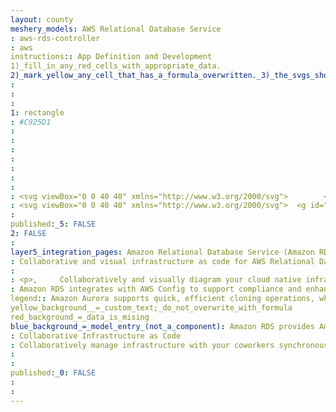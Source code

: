 ```yaml
---
layout: county 
meshery_models: AWS Relational Database Service
: aws-rds-controller
: aws
instructions:: App Definition and Development
1)_fill_in_any_red_cells_with_appropriate_data.
2)_mark_yellow_any_cell_that_has_a_formula_overwritten._3)_the_svgs_shouldn't_have_xml_header_they_are_added_programmatically_through_workflows: Database
: 
: 
: 
1: rectangle
: #C925D1
: 
: 
: 
: 
: 
: 
: 
: <svg viewBox="0 0 40 40" xmlns="http://www.w3.org/2000/svg">        <g id="Icon-Architecture/32/Arch_Amazon-RDS_32" stroke="none" stroke-width="1" fill="none" fill-rule="evenodd">        <g id="Icon-Architecture-BG/32/Database" fill="#C925D1">            <rect id="Rectangle" x="0" y="0" width="40" height="40"></rect>        </g>        <path d="M11.854,28.854 L7.708,33 L10.5,33 L10.5,34 L6.5,34 C6.224,34 6,33.777 6,33.5 L6,29.5 L7,29.5 L7,32.293 L11.147,28.147 L11.854,28.854 Z M33,29.5 L34,29.5 L34,33.5 C34,33.777 33.777,34 33.5,34 L29.5,34 L29.5,33 L32.293,33 L28.147,28.854 L28.854,28.147 L33,32.293 L33,29.5 Z M34,6.5 L34,10.5 L33,10.5 L33,7.708 L28.854,11.854 L28.147,11.147 L32.293,7 L29.5,7 L29.5,6 L33.5,6 C33.777,6 34,6.224 34,6.5 L34,6.5 Z M7,10.5 L6,10.5 L6,6.5 C6,6.224 6.224,6 6.5,6 L10.5,6 L10.5,7 L7.527,7 L11.846,11.14 L11.155,11.861 L7,7.88 L7,10.5 Z M32.726,19.4 C32.726,17.842 30.92,16.3 27.896,15.277 L28.216,14.33 C31.718,15.515 33.726,17.363 33.726,19.4 C33.726,21.437 31.718,23.286 28.216,24.471 L27.896,23.523 C30.92,22.5 32.726,20.958 32.726,19.4 L32.726,19.4 Z M7.737,19.4 C7.737,20.892 9.427,22.393 12.258,23.414 L11.918,24.354 C8.625,23.167 6.737,21.361 6.737,19.4 C6.737,17.439 8.625,15.633 11.918,14.445 L12.258,15.386 C9.427,16.407 7.737,17.908 7.737,19.4 L7.737,19.4 Z M20.023,15.719 C16.887,15.719 15.132,14.92 15.106,14.594 C15.132,14.268 16.887,13.469 20.023,13.469 C23.156,13.469 24.913,14.267 24.94,14.594 C24.913,14.92 23.156,15.719 20.023,15.719 L20.023,15.719 Z M20.023,19.274 C16.841,19.274 15.106,18.348 15.106,17.872 L15.106,15.842 C16.241,16.437 18.175,16.719 20.023,16.719 C21.871,16.719 23.805,16.437 24.94,15.842 L24.94,17.872 C24.94,18.348 23.205,19.274 20.023,19.274 L20.023,19.274 Z M20.023,23.011 C16.841,23.011 15.106,22.084 15.106,21.608 L15.106,19.265 C16.225,19.93 18.129,20.274 20.023,20.274 C21.917,20.274 23.821,19.93 24.94,19.265 L24.94,21.608 C24.94,22.084 23.205,23.011 20.023,23.011 L20.023,23.011 Z M20.023,26.29 C16.841,26.29 15.106,25.375 15.106,24.905 L15.106,23.001 C16.225,23.667 18.129,24.011 20.023,24.011 C21.917,24.011 23.821,23.667 24.94,23.001 L24.94,24.905 C24.94,25.375 23.205,26.29 20.023,26.29 L20.023,26.29 Z M20.023,12.469 C17.173,12.469 14.106,13.134 14.106,14.594 L14.106,24.905 C14.106,26.471 17.083,27.29 20.023,27.29 C22.963,27.29 25.94,26.471 25.94,24.905 L25.94,14.594 C25.94,13.134 22.873,12.469 20.023,12.469 L20.023,12.469 Z" id="Amazon-RDS_Icon_32_Squid" fill="#FFFFFF"></path>    </g></svg>
: <svg viewBox="0 0 40 40" xmlns="http://www.w3.org/2000/svg">  <g id="Icon-Architecture/32/Arch_Amazon-RDS_32" stroke="none" stroke-width="1" fill="none" fill-rule="evenodd">  <path d="M11.854,28.854 L7.708,33 L10.5,33 L10.5,34 L6.5,34 C6.224,34 6,33.777 6,33.5 L6,29.5 L7,29.5 L7,32.293 L11.147,28.147 L11.854,28.854 Z M33,29.5 L34,29.5 L34,33.5 C34,33.777 33.777,34 33.5,34 L29.5,34 L29.5,33 L32.293,33 L28.147,28.854 L28.854,28.147 L33,32.293 L33,29.5 Z M34,6.5 L34,10.5 L33,10.5 L33,7.708 L28.854,11.854 L28.147,11.147 L32.293,7 L29.5,7 L29.5,6 L33.5,6 C33.777,6 34,6.224 34,6.5 L34,6.5 Z M7,10.5 L6,10.5 L6,6.5 C6,6.224 6.224,6 6.5,6 L10.5,6 L10.5,7 L7.527,7 L11.846,11.14 L11.155,11.861 L7,7.88 L7,10.5 Z M32.726,19.4 C32.726,17.842 30.92,16.3 27.896,15.277 L28.216,14.33 C31.718,15.515 33.726,17.363 33.726,19.4 C33.726,21.437 31.718,23.286 28.216,24.471 L27.896,23.523 C30.92,22.5 32.726,20.958 32.726,19.4 L32.726,19.4 Z M7.737,19.4 C7.737,20.892 9.427,22.393 12.258,23.414 L11.918,24.354 C8.625,23.167 6.737,21.361 6.737,19.4 C6.737,17.439 8.625,15.633 11.918,14.445 L12.258,15.386 C9.427,16.407 7.737,17.908 7.737,19.4 L7.737,19.4 Z M20.023,15.719 C16.887,15.719 15.132,14.92 15.106,14.594 C15.132,14.268 16.887,13.469 20.023,13.469 C23.156,13.469 24.913,14.267 24.94,14.594 C24.913,14.92 23.156,15.719 20.023,15.719 L20.023,15.719 Z M20.023,19.274 C16.841,19.274 15.106,18.348 15.106,17.872 L15.106,15.842 C16.241,16.437 18.175,16.719 20.023,16.719 C21.871,16.719 23.805,16.437 24.94,15.842 L24.94,17.872 C24.94,18.348 23.205,19.274 20.023,19.274 L20.023,19.274 Z M20.023,23.011 C16.841,23.011 15.106,22.084 15.106,21.608 L15.106,19.265 C16.225,19.93 18.129,20.274 20.023,20.274 C21.917,20.274 23.821,19.93 24.94,19.265 L24.94,21.608 C24.94,22.084 23.205,23.011 20.023,23.011 L20.023,23.011 Z M20.023,26.29 C16.841,26.29 15.106,25.375 15.106,24.905 L15.106,23.001 C16.225,23.667 18.129,24.011 20.023,24.011 C21.917,24.011 23.821,23.667 24.94,23.001 L24.94,24.905 C24.94,25.375 23.205,26.29 20.023,26.29 L20.023,26.29 Z M20.023,12.469 C17.173,12.469 14.106,13.134 14.106,14.594 L14.106,24.905 C14.106,26.471 17.083,27.29 20.023,27.29 C22.963,27.29 25.94,26.471 25.94,24.905 L25.94,14.594 C25.94,13.134 22.873,12.469 20.023,12.469 L20.023,12.469 Z" id="Amazon-RDS_Icon_32_Squid" fill="#FFFFFF"></path> </g></svg>
: 
published:_5: FALSE
2: FALSE
: 
layer5_integration_pages: Amazon Relational Database Service (Amazon RDS) is a collection of managed services that makes it simple to set up, operate, and scale databases in the cloud.
: Collaborative and visual infrastructure as code for AWS Relational Database Service
: 
: <p>,     Collaboratively and visually diagram your cloud native infrastructure with GitOps-style pipeline integration. Design, test, and manage configuration your Kubernetes-based, containerized applications as a visual topology., </p>, <p>,     Looking for best practice cloud native design and deployment best practices? Choose from thousands of pre-built components in MeshMap. Choose from hundreds of ready-made design patterns by importing templates from Meshery Catalog or use our low code designer, MeshMap, to create and deploy your own cloud native infrastructure designs., </p>
: Amazon RDS integrates with AWS Config to support compliance and enhance security by recording and auditing changes to the configuration of your DB instance
legend:: Amazon Aurora supports quick, efficient cloning operations, where entire multi-terabyte database clusters can be cloned in minutes.
yellow_background__=_custom_text;_do_not_overwrite_with_formula
red_background_=_data_is_mising
blue_background_=_model_entry_(not_a_component): Amazon RDS provides Amazon CloudWatch metrics for your database instances at no additional charge.
: Collaborative Infrastructure as Code
: Collaboratively manage infrastructure with your coworkers synchronously sharing the same designs.
: 
: 
published:_0: FALSE
: 
: 
---
```

